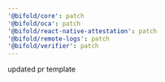 ```yaml
---
'@bifold/core': patch
'@bifold/oca': patch
'@bifold/react-native-attestation': patch
'@bifold/remote-logs': patch
'@bifold/verifier': patch
---
```


updated pr template

